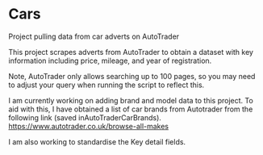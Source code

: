 # Cars
Project pulling data from car adverts on AutoTrader

This project scrapes adverts from AutoTrader to obtain a dataset with key information including price, mileage, and year of registration. 

Note, AutoTrader only allows searching up to 100 pages, so you may need to adjust your query when running the script to reflect this.

I am currently working on adding brand and model data to this project. To aid with this, I have obtained a list of car brands from Autotrader from the following link (saved inAutoTraderCarBrands). 
https://www.autotrader.co.uk/browse-all-makes

I am also working to standardise the Key detail fields.
